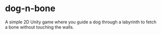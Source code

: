 # dog-n-bone
A simple 2D Unity game where you guide a dog through a labyrinth to fetch a bone without touching the walls.
